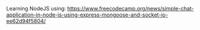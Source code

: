 Learning NodeJS using:
https://www.freecodecamp.org/news/simple-chat-application-in-node-js-using-express-mongoose-and-socket-io-ee62d94f5804/